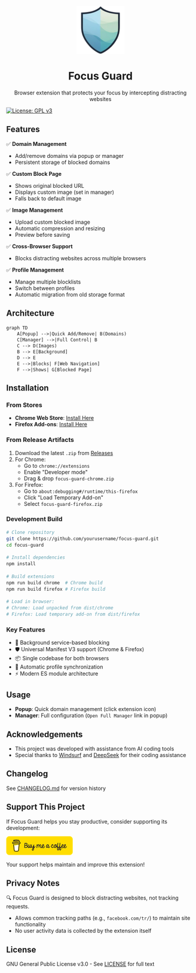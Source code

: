 <div align="center">
  <img src="chrome/images/icon128.png" width="128" alt="Focus Guard Logo">
  <h1>Focus Guard</h1>
  <p>Browser extension that protects your focus by intercepting distracting websites</p>
</div>

[![License: GPL v3](https://img.shields.io/badge/License-GPLv3-blue.svg)](https://www.gnu.org/licenses/gpl-3.0)

## Features

✅ **Domain Management**
- Add/remove domains via popup or manager
- Persistent storage of blocked domains

✅ **Custom Block Page**
- Shows original blocked URL
- Displays custom image (set in manager)
- Falls back to default image

✅ **Image Management**
- Upload custom blocked image
- Automatic compression and resizing
- Preview before saving

✅ **Cross-Browser Support**
- Blocks distracting websites across multiple browsers

✅ **Profile Management**
- Manage multiple blocklists
- Switch between profiles
- Automatic migration from old storage format

## Architecture

```mermaid
graph TD
    A[Popup] -->|Quick Add/Remove| B(Domains)
    C[Manager] -->|Full Control| B
    C --> D(Images)
    B --> E[Background]
    D --> E
    E -->|Blocks| F[Web Navigation]
    F -->|Shows| G[Blocked Page]
```

## Installation

### From Stores
- **Chrome Web Store**: [Install Here](https://chromewebstore.google.com/detail/ppioeifofhgpmcbdpehndajepecngmgp)
- **Firefox Add-ons**: [Install Here](https://addons.mozilla.org/en-US/firefox/addon/focus-guard-pro/)

### From Release Artifacts
1. Download the latest `.zip` from [Releases](https://github.com/yourusername/focus-guard/releases)
2. For Chrome:
   - Go to `chrome://extensions`
   - Enable "Developer mode"
   - Drag & drop `focus-guard-chrome.zip`
3. For Firefox:
   - Go to `about:debugging#/runtime/this-firefox`
   - Click "Load Temporary Add-on"
   - Select `focus-guard-firefox.zip`

### Development Build
```bash
# Clone repository
git clone https://github.com/yourusername/focus-guard.git
cd focus-guard

# Install dependencies
npm install

# Build extensions
npm run build chrome  # Chrome build
npm run build firefox # Firefox build

# Load in browser:
# Chrome: Load unpacked from dist/chrome
# Firefox: Load temporary add-on from dist/firefox
```

### Key Features
- 🚀 Background service-based blocking
- 🛡️ Universal Manifest V3 support (Chrome & Firefox)
- 📦 Single codebase for both browsers
- 🔄 Automatic profile synchronization
- ⚡ Modern ES module architecture

## Usage

- **Popup**: Quick domain management (click extension icon)
- **Manager**: Full configuration (`Open Full Manager` link in popup)

## Acknowledgements
- This project was developed with assistance from AI coding tools
- Special thanks to [Windsurf](https://windsurf.dev) and [DeepSeek](https://deepseek.com) for their coding assistance

## Changelog
See [CHANGELOG.md](CHANGELOG.md) for version history

## Support This Project

If Focus Guard helps you stay productive, consider supporting its development:

[![Buy Me A Coffee](bmc-logo.png)](https://www.buymeacoffee.com/tomhat)

Your support helps maintain and improve this extension!

## Privacy Notes
🔍 Focus Guard is designed to block distracting websites, not tracking requests.  
- Allows common tracking paths (e.g., `facebook.com/tr/`) to maintain site functionality
- No user activity data is collected by the extension itself

## License
GNU General Public License v3.0 - See [LICENSE](LICENSE) for full text
